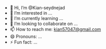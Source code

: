 - 👋 Hi, I’m @Kian-seydnejad
- 👀 I’m interested in ...
- 🌱 I’m currently learning ...
- 💞️ I’m looking to collaborate on ...
- 📫 How to reach me: kian57047@gmail.com
- 😄 Pronouns: ...
- ⚡ Fun fact: ...

<!---
Kian-seydnejad/Kian-seydnejad is a ✨ special ✨ repository because its `README.md` (this file) appears on your GitHub profile.
You can click the Preview link to take a look at your changes.
--->
